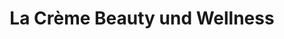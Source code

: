 ---
title: "La Crème Beauty und Wellness"
url: /aichtal/la-creme-beauty-und-wellness/
shop: Kosmetik
---